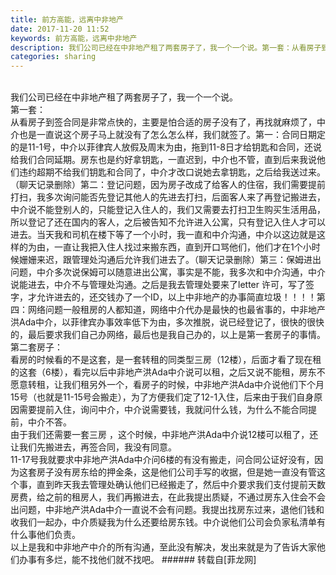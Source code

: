 ```yaml
---
title: 前方高能，远离中非地产
date: 2017-11-20 11:52
keywords: 前方高能，远离中非地产
description: 我们公司已经在中非地产租了两套房子了，我一个一个说。第一套：从看房子到签合同是非常点快的，主要是怕合适的房子没有了，再找就麻烦了，中介也是一直说这个房子马上就没有了怎么怎么样，我们就签了。第一：合同日期定的是11-1号，中介以菲律宾人放假及周末为由，拖到11-8日才给钥匙和合同，还说给我们合同延期。房东也是约好拿钥匙，一直迟到，中介也不管，直到后来我说他们违约超期不给我们钥匙和合同了，中介才改口说她去拿钥匙，之后给我送过来。（聊天记录删除）第二：登记问题，因为房子改成了给客人的住宿，我们需要提前打扫，我多次询问能否先登记其他人的先进去打扫，后面客人来了再登记搬进去，中介说不能登别人的，只能登记入住人的，我们又需要去打扫卫生购买生活用品，所以登记了还在国内的客人，之后被告知不允许进入公寓，只有登记入住人才可以进去。当天我和司机在楼下等了一个小时，我一直和中介沟通，中介以这边就是这样的为由，一直让我把入住人找过来搬东西，直到开口骂他们，他们才在1个小时候姗姗来迟，跟管理处沟通后允许我们进去了。（聊天记录删除）第三：保姆进出问题，中介多次说保姆可以随意进出公寓，事实是不能，我多次和中介沟通，中介说能进去，中介不与管理处沟通。之后是我去管理处要来了letter 许可，写了签字，才允许进去的，还交钱办了一个ID，以上中非地产的办事简直垃圾！！！！第四：网络问题一般租房的人都知道，网络中介代办是最快的也最省事的，中非地产洪Ada中介，以菲律宾办事效率低下为由，多次推脱，说已经登记了，很快的很快的，最后要求我们自己办网络，最后也是我自己办的，以上是第一套房子的事情。第二套房子：看房的时候看的不是这套，是一套转租的同类型三房（12楼），后面才看了现在租的这套（6楼），看完以后中非地产洪Ada中介说可以租，之后又说不能租，房东不愿意转租，让我们租另外一个，看房子的时候，中非地产洪Ada中介说他们下个月15号（也就是11-15号会搬走），为了方便我们定了12-1入住，后来由于我们自身原因需要提前入住，询问中介，中介说需要钱，我就问什么钱，为什么不能合同提前，中介不答。由于我们还需要一套三房 ，这个时候，中非地产洪Ada中介说12楼可以租了，还让我们先搬进去，再签合同，我没有同意。11-17号我就要求中非地产洪Ada中介问6楼的有没有搬走，问合同公证好没有，因为这套房子没有房东给的押金条，这是他们公司手写的收据，但是她一直没有管这个事，直到昨天我去管理处确认他们已经搬走了，然后中介要求我们支付提前天数房费，给之前的租房人，我们再搬进去，在此我提出质疑，不通过房东入住会不会出问题，中非地产洪Ada中介一直说不会有问题。我提出找房东过来，退他们钱和收我们一起办，中介质疑我为什么还要给房东钱。中介说他们公司会负家私清单有什么事他们负责。以上是我和中非地产中介的所有沟通，至此没有解决，发出来就是为了告诉大家他们办事有多烂，能不找他们就不找吧。
categories: sharing
---
```

<td class="t_f" id="postmessage_986980">

<br/>
我们公司已经在中非地产租了两套房子了，我一个一个说。<br/>
第一套：<br/>
从看房子到签合同是非常点快的，主要是怕合适的房子没有了，再找就麻烦了，中介也是一直说这个房子马上就没有了怎么怎么样，我们就签了。第一：合同日期定的是11-1号，中介以菲律宾人放假及周末为由，拖到11-8日才给钥匙和合同，还说给我们合同延期。房东也是约好拿钥匙，一直迟到，中介也不管，直到后来我说他们违约超期不给我们钥匙和合同了，中介才改口说她去拿钥匙，之后给我送过来。（聊天记录删除）第二：登记问题，因为房子改成了给客人的住宿，我们需要提前打扫，我多次询问能否先登记其他人的先进去打扫，后面客人来了再登记搬进去，中介说不能登别人的，只能登记入住人的，我们又需要去打扫卫生购买生活用品，所以登记了还在国内的客人，之后被告知不允许进入公寓，只有登记入住人才可以进去。当天我和司机在楼下等了一个小时，我一直和中介沟通，中介以这边就是这样的为由，一直让我把入住人找过来搬东西，直到开口骂他们，他们才在1个小时候姗姗来迟，跟管理处沟通后允许我们进去了。（聊天记录删除）第三：保姆进出问题，中介多次说保姆可以随意进出公寓，事实是不能，我多次和中介沟通，中介说能进去，中介不与管理处沟通。之后是我去管理处要来了letter 许可，写了签字，才允许进去的，还交钱办了一个ID，以上中非地产的办事简直垃圾！！！！第四：网络问题一般租房的人都知道，网络中介代办是最快的也最省事的，中非地产洪Ada中介，以菲律宾办事效率低下为由，多次推脱，说已经登记了，很快的很快的，最后要求我们自己办网络，最后也是我自己办的，以上是第一套房子的事情。<br/>
第二套房子：<br/>
看房的时候看的不是这套，是一套转租的同类型三房（12楼），后面才看了现在租的这套（6楼），看完以后中非地产洪Ada中介说可以租，之后又说不能租，房东不愿意转租，让我们租另外一个，看房子的时候，中非地产洪Ada中介说他们下个月15号（也就是11-15号会搬走），为了方便我们定了12-1入住，后来由于我们自身原因需要提前入住，询问中介，中介说需要钱，我就问什么钱，为什么不能合同提前，中介不答。<br/>
由于我们还需要一套三房 ，这个时候，中非地产洪Ada中介说12楼可以租了，还让我们先搬进去，再签合同，我没有同意。<br/>
11-17号我就要求中非地产洪Ada中介问6楼的有没有搬走，问合同公证好没有，因为这套房子没有房东给的押金条，这是他们公司手写的收据，但是她一直没有管这个事，直到昨天我去管理处确认他们已经搬走了，然后中介要求我们支付提前天数房费，给之前的租房人，我们再搬进去，在此我提出质疑，不通过房东入住会不会出问题，中非地产洪Ada中介一直说不会有问题。我提出找房东过来，退他们钱和收我们一起办，中介质疑我为什么还要给房东钱。中介说他们公司会负家私清单有什么事他们负责。<br/>
以上是我和中非地产中介的所有沟通，至此没有解决，发出来就是为了告诉大家他们办事有多烂，能不找他们就不找吧。</td>
###### 转载自[菲龙网]